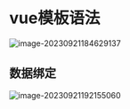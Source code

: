 # vue模板语法

![image-20230921184629137](C:\Users\DELL\AppData\Roaming\Typora\typora-user-images\image-20230921184629137.png)

## 数据绑定

![image-20230921192155060](C:\Users\DELL\AppData\Roaming\Typora\typora-user-images\image-20230921192155060.png)